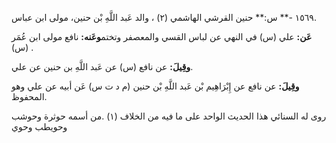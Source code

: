 ١٥٦٩ -** س:** حنين القرشي الهاشمي (٢) ، والد عَبد اللَّهِ بْن حنين، مولى ابن عباس.

**عَن:** علي (س) في النهي عن لباس القسي والمعصفر وتختم**وعَنه:** نافع مولى ابن عُمَر (س) .

**وقِيلَ:** عن نافع (س) عن عَبد اللَّهِ بن حنين عن علي.

**وقِيلَ:** عن نافع عن إِبْرَاهِيم بْن عَبد اللَّهِ بْن حنين (م د ت س) عَن أبيه عن علي وهو المحفوظ.

روى له السنائي هذا الحديث الواحد على ما فيه من الخلاف (١) .من أسمه حوثرة وحوشب وحويطب وحوي